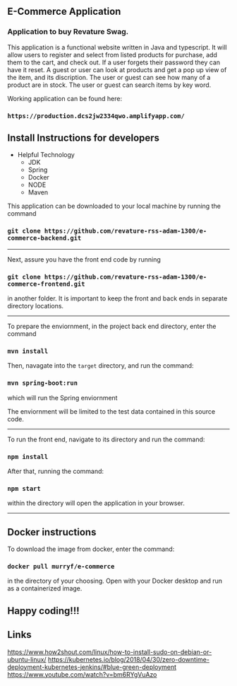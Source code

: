 ## E-Commerce Application

### Application to buy Revature Swag.

This application is a functional website written in Java and typescript. It will allow users to register and select from listed products for purchase, add them to the cart, and check out. If a user forgets their password they can have it reset. A guest or user can look at products and get a pop up view of the item, and its discription. The user or guest can see how many of a product are in stock. The user or guest can search items by key word.

Working application can be found here:

### `https://production.dcs2jw2334qwo.amplifyapp.com/`

## Install Instructions for developers

- Helpful Technology
  - JDK
  - Spring
  - Docker
  - NODE
  - Maven

This application can be downloaded to your local machine by running the command

### `git clone https://github.com/revature-rss-adam-1300/e-commerce-backend.git`

-----------
Next, assure you have the front end code by running

### `git clone https://github.com/revature-rss-adam-1300/e-commerce-frontend.git`

in another folder. It is important to keep the front and back ends in separate directory locations.

-----------
To prepare the enviornment, in the project back end directory, enter the command

### `mvn install`

Then, navagate into the `target` directory, and run the command:

### `mvn spring-boot:run`

which will run the Spring enviornment

The enviornment will be limited to the test data contained in this source code.

----------
To run the front end, navigate to its directory and run the command:

### `npm install`

After that, running the command:

### `npm start`

within the directory will open the application in your browser.

----------

## Docker instructions

To download the image from docker, enter the command:

### `docker pull murryf/e-commerce`

in the directory of your choosing. Open with your Docker desktop and run as a containerized image.

## Happy coding!!!

## Links

<https://www.how2shout.com/linux/how-to-install-sudo-on-debian-or-ubuntu-linux/>
<https://kubernetes.io/blog/2018/04/30/zero-downtime-deployment-kubernetes-jenkins/#blue-green-deployment>
<https://www.youtube.com/watch?v=bm6RYgVuAzo>
